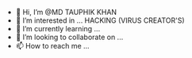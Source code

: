- 👋 Hi, I’m @MD TAUPHIK KHAN 
- 👀 I’m interested in ... HACKING (VIRUS CREATOR'S)
- 🌱 I’m currently learning ...
- 💞️ I’m looking to collaborate on ...
- 📫 How to reach me ...

<!---
Bihar805125/Bihar805125 is a ✨ special ✨ repository because its `README.md` (this file) appears on your GitHub profile.
You can click the Preview link to take a look at your changes.
--->

